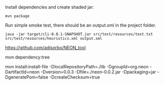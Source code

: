 Install dependencies and create shaded jar:

```
mvn package
```

Run simple smoke test, there should be an output.xml in the project folder.

```
java -jar target/cli-0.0.1-SNAPSHOT.jar src/test/resources/text.txt src/test/resources/heuristics.xml output.xml
```

https://github.com/adisorbo/NEON_tool

mvn dependency:tree

mvn install:install-file -DlocalRepositoryPath=./lib -DgroupId=org.neon -DartifactId=neon -Dversion=0.0.3
-Dfile=./neon-0.0.2.jar -Dpackaging=jar -DgeneratePom=false -DcreateChecksum=true
